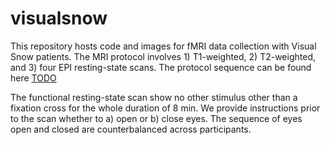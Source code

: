 # visualsnow

This repository hosts code and images for fMRI data collection with Visual Snow patients. 
The MRI protocol involves 1) T1-weighted, 2) T2-weighted, and 3) four EPI resting-state scans. 
The protocol sequence can be found here [TODO]()

The functional resting-state scan show no other stimulus other than a fixation cross for the whole duration of 8 min. We provide instructions prior to the scan whether to a) open or b) close eyes. The sequence of eyes open and closed are counterbalanced across participants. 
